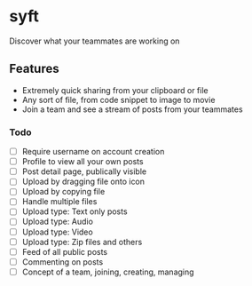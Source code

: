 # syft
Discover what your teammates are working on

## Features
* Extremely quick sharing from your clipboard or file
* Any sort of file, from code snippet to image to movie
* Join a team and see a stream of posts from your teammates

### Todo
- [ ] Require username on account creation
- [ ] Profile to view all your own posts
- [ ] Post detail page, publically visible
- [ ] Upload by dragging file onto icon
- [ ] Upload by copying file
- [ ] Handle multiple files
- [ ] Upload type: Text only posts
- [ ] Upload type: Audio
- [ ] Upload type: Video
- [ ] Upload type: Zip files and others
- [ ] Feed of all public posts
- [ ] Commenting on posts
- [ ] Concept of a team, joining, creating, managing

